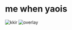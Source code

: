 # me when yaois

![kkir](https://aminoapps.com/c/naruto/page/blog/arigatou/2kZ6_gwINumoM3J7r4zPQlbkVp366vwz0v.gif)
![overlay](https://i.pinimg.com/originals/a4/2b/2c/a42b2cd4c200d1106f9e07da7bcbec0f.gif)
